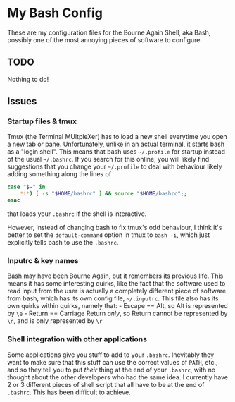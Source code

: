 # My Bash Config

These are my configuration files for the Bourne Again Shell, aka Bash, 
possibly one of the most annoying pieces of software to configure.


## TODO

Nothing to do!

## Issues

### Startup files & tmux

Tmux (the Terminal MUltpleXer) has to load a new shell everytime you open a 
new tab or pane. Unfortunately, unlike in an actual terminal, it starts bash 
as a "login shell". This means that bash uses `~/.profile` for startup 
instead of the usual `~/.bashrc`. If you search for this online, you will 
likely find suggestions that you change your `~/.profile` to deal with 
behaviour likely adding something along the lines of
```sh
case "$-" in
    *i*) [ -s "$HOME/bashrc" ] && source "$HOME/bashrc";;
esac
```
that loads your `.bashrc` if the shell is interactive.

However, instead of changing bash to fix tmux's odd behaviour, I think it's 
better to set the `default-command` option in tmux to `bash -i`, which just 
explicitly tells bash to use the `.bashrc`.


### Inputrc & key names

Bash may have been Bourne Again, but it remembers its previous life. This 
means it has some interesting quirks, like the fact that the software used 
to read input from the user is actually a completely different piece of 
software from bash, which has its own config file, `~/.inputrc`. This file 
also has its own quirks within quirks, namely that:
    - Escape == Alt, so Alt is represented by `\e`
    - Return == Carriage Return *only*, so Return cannot be represented by 
      `\n`, and is only represented by `\r`


### Shell integration with other applications

Some applications give you stuff to add to your `.bashrc`. Inevitably they 
want to make sure that this stuff can use the correct values of `PATH`, 
etc., and so they tell you to put *their* thing at the end of your 
`.bashrc`, with no thought about the other developers who had the same idea. 
I currently have 2 or 3 different pieces of shell script that all have to be 
at the end of `.bashrc`. This has been difficult to achieve.
